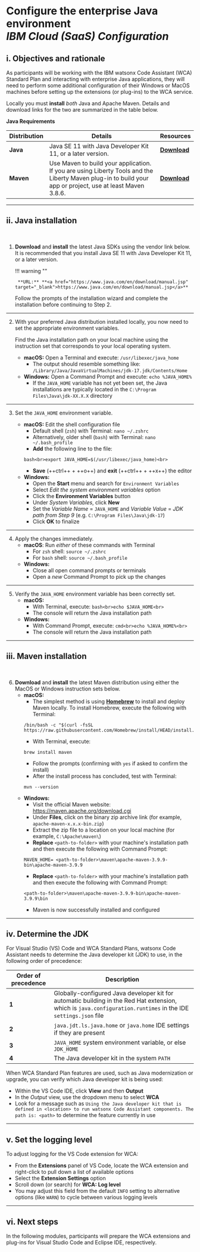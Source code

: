 # **Configure the enterprise Java environment**</br>*IBM Cloud (SaaS) Configuration*

## **i. Objectives and rationale**

As participants will be working with the IBM watsonx Code Assistant (WCA) Standard Plan and interacting with enterprise Java applications, they will need to perform some additional configuration of their Windows or MacOS machines before setting up the extensions (or plug-ins) to the WCA service.

Locally you must **install** *both* Java and Apache Maven. Details and download links for the two are summarized in the table below.

**Java Requirements**

| Distribution | Details | Resources |
| - | - | - |
| **Java** | Java SE 11 with Java Developer Kit 11, or a later version. | **<a href="https://www.java.com/en/download/manual.jsp" target="_blank">Download</a>** |
| **Maven** | Use Maven to build your application. If you are using Liberty Tools and the Liberty Maven plug-in to build your app or project, use at least Maven 3.8.6. | **<a href="https://maven.apache.org/download.cgi" target="_blank">Download</a>** |

---

## **ii. Java installation**

</br>

1. **Download** and **install** the latest Java SDKs using the vendor link below. It is recommended that you install Java SE 11 with Java Developer Kit 11, or a later version.

    !!! warning ""
        
        **URL:** **<a href="https://www.java.com/en/download/manual.jsp" target="_blank">https://www.java.com/en/download/manual.jsp</a>**

    Follow the prompts of the installation wizard and complete the installation before continuing to Step 2.

---

2. With your preferred Java distribution installed locally, you now need to set the appropriate environment variables.

    Find the Java installation path on your local machine using the instruction set that corresponds to your local operating system.

    - **macOS:** Open a Terminal and execute: `/usr/libexec/java_home`
        - The output should resemble something like: `/Library/Java/JavaVirtualMachines/jdk-17.jdk/Contents/Home`
    - **Windows:** Open a Command Prompt and execute: `echo %JAVA_HOME%`
        - If the `JAVA_HOME` variable has not yet been set, the Java installations are typically located in the `C:\Program Files\Java\jdk-XX.X.X` directory

---

3. Set the `JAVA_HOME` environment variable.

    - **macOS:** Edit the shell configuration file
        - Default shell (`zsh`) with Terminal: `nano ~/.zshrc`
        - Alternatively, older shell (`bash`) with Terminal: `nano ~/.bash_profile`
        - **Add** the following line to the file:
        ``` shell
        bash<br>export JAVA_HOME=$(/usr/libexec/java_home)<br>
        ```
        - **Save** (++ctrl++ + ++o++) and **exit** (++ctrl++ + ++x++) the editor
    - **Windows:**
        - Open the **Start** menu and search for `Environment Variables`
        - Select *Edit the system environment variables* option
        - Click the **Environment Variables** button
        - Under *System Variables*, click **New**
        - Set the *Variable Name* = `JAVA_HOME` and *Variable Value* = *JDK path from Step 9* (e.g. `C:\Program Files\Java\jdk-17`)
        - Click **OK** to finalize

---

4. Apply the changes immediately.
    - **macOS**: Run *either* of these commands with Terminal
        - For `zsh` shell: `source ~/.zshrc`
        - For `bash` shell: `source ~/.bash_profile`
    - **Windows:**
        - Close all open command prompts or terminals
        - Open a *new* Command Prompt to pick up the changes

---

5. Verify the `JAVA_HOME` environment variable has been correctly set.
    - **macOS:**
        - With Terminal, execute: `bash<br>echo $JAVA_HOME<br>`
        - The console will return the Java installation path
    - **Windows:**
        - With Command Prompt, execute: `cmd<br>echo %JAVA_HOME%<br>`
        - The console will return the Java installation path

---

## **iii. Maven installation**

</br>

6. **Download** and **install** the latest Maven distribution using either the MacOS or Windows instruction sets below.
    - **macOS:**
        - The simplest method is using <a href="https://brew.sh" target="_blank">**Homebrew**</a> to install and deploy Maven locally. To install Homebrew, execute the following with Terminal:
        ```
        /bin/bash -c "$(curl -fsSL https://raw.githubusercontent.com/Homebrew/install/HEAD/install.sh)"
        ```
        - With Terminal, execute:
        ```
        brew install maven
        ```
        - Follow the prompts (confirming with `yes` if asked to confirm the install)
        - After the install process has concluded, test with Terminal:
        ```
        mvn --version
        ```
    - **Windows:**
        - Visit the official Maven website: <a href="https://maven.apache.org/download.cgi" target="_blank">https://maven.apache.org/download.cgi</a>
        - Under **Files**, click on the binary zip archive link (for example, `apache-maven-x.x.x-bin.zip`)
        - Extract the zip file to a location on your local machine (for example, `C:\Apache\maven\`)
        - **Replace** `<path-to-folder>` with your machine's installation path and then execute the following with Command Prompt:
        ```
        MAVEN_HOME= <path-to-folder>\maven\apache-maven-3.9.9-bin\apache-maven-3.9.9
        ```
        - **Replace** `<path-to-folder>` with your machine's installation path and then execute the following with Command Prompt:
        ```
        <path-to-folder>\maven\apache-maven-3.9.9-bin\apache-maven-3.9.9\bin
        ```
        - Maven is now successfully installed and configured

---

## **iv. Determine the JDK**

For Visual Studio (VS) Code and WCA Standard Plans, watsonx Code Assistant needs to determine the Java developer kit (JDK) to use, in the following order of precedence:

| Order of precedence | Description |
| - | - |
| **1** | Globally-configured Java developer kit for automatic building in the Red Hat extension, which is `java.configuration.runtimes` in the IDE `settings.json` file |
| **2** | `java.jdt.ls.java.home` or `java.home` IDE settings if they are present |
| **3** | `JAVA_HOME` system environment variable, or else `JDK_HOME` |
| **4** | The Java developer kit in the system `PATH` |

When WCA Standard Plan features are used, such as Java modernization or upgrade, you can verify which Java developer kit is being used:
    
- Within the VS Code IDE, click **View** and then **Output**
- In the *Output* view, use the dropdown menu to select **WCA**
- Look for a message such as `Using the Java developer kit that is defined in <location> to run watsonx Code Assistant components. The path is: <path>` to determine the feature currently in use

---

## **v. Set the logging level**

To adjust logging for the VS Code extension for WCA:

- From the **Extensions** panel of VS Code, locate the WCA extension and right-click to pull down a list of available options
- Select the **Extension Settings** option
- Scroll down (or search) for **WCA: Log level**
- You may adjust this field from the default `INFO` setting to alternative options (like `WARN`) to cycle between various logging levels

---

## **vi. Next steps**

In the following modules, participants will prepare the WCA extensions and plug-ins for Visual Studio Code and Eclipse IDE, respectively.